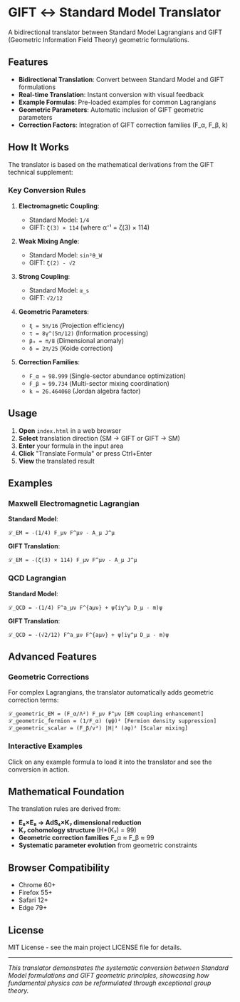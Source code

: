 # GIFT ↔ Standard Model Translator

A bidirectional translator between Standard Model Lagrangians and GIFT (Geometric Information Field Theory) geometric formulations.

## Features

- **Bidirectional Translation**: Convert between Standard Model and GIFT formulations
- **Real-time Translation**: Instant conversion with visual feedback
- **Example Formulas**: Pre-loaded examples for common Lagrangians
- **Geometric Parameters**: Automatic inclusion of GIFT geometric parameters
- **Correction Factors**: Integration of GIFT correction families (F_α, F_β, k)

## How It Works

The translator is based on the mathematical derivations from the GIFT technical supplement:

### Key Conversion Rules

1. **Electromagnetic Coupling**:
   - Standard Model: `1/4`
   - GIFT: `ζ(3) × 114` (where α⁻¹ = ζ(3) × 114)

2. **Weak Mixing Angle**:
   - Standard Model: `sin²θ_W`
   - GIFT: `ζ(2) - √2`

3. **Strong Coupling**:
   - Standard Model: `α_s`
   - GIFT: `√2/12`

4. **Geometric Parameters**:
   - `ξ = 5π/16` (Projection efficiency)
   - `τ = 8γ^(5π/12)` (Information processing)
   - `β₀ = π/8` (Dimensional anomaly)
   - `δ = 2π/25` (Koide correction)

5. **Correction Families**:
   - `F_α ≈ 98.999` (Single-sector abundance optimization)
   - `F_β ≈ 99.734` (Multi-sector mixing coordination)
   - `k ≈ 26.464068` (Jordan algebra factor)

## Usage

1. **Open** `index.html` in a web browser
2. **Select** translation direction (SM → GIFT or GIFT → SM)
3. **Enter** your formula in the input area
4. **Click** "Translate Formula" or press Ctrl+Enter
5. **View** the translated result

## Examples

### Maxwell Electromagnetic Lagrangian

**Standard Model**:
```
ℒ_EM = -(1/4) F_μν F^μν - A_μ J^μ
```

**GIFT Translation**:
```
ℒ_EM = -(ζ(3) × 114) F_μν F^μν - A_μ J^μ
```

### QCD Lagrangian

**Standard Model**:
```
ℒ_QCD = -(1/4) F^a_μν F^{aμν} + ψ̄(iγ^μ D_μ - m)ψ
```

**GIFT Translation**:
```
ℒ_QCD = -(√2/12) F^a_μν F^{aμν} + ψ̄(iγ^μ D_μ - m)ψ
```

## Advanced Features

### Geometric Corrections

For complex Lagrangians, the translator automatically adds geometric correction terms:

```
ℒ_geometric_EM = (F_α/Λ²) F_μν F^μν [EM coupling enhancement]
ℒ_geometric_fermion = (1/F_α) (ψ̄ψ)² [Fermion density suppression]
ℒ_geometric_scalar = (F_β/v²) |H|² (∂φ)² [Scalar mixing]
```

### Interactive Examples

Click on any example formula to load it into the translator and see the conversion in action.

## Mathematical Foundation

The translation rules are derived from:

- **E₈×E₈ → AdS₄×K₇ dimensional reduction**
- **K₇ cohomology structure** (H*(K₇) = 99)
- **Geometric correction families** F_α ≈ F_β ≈ 99
- **Systematic parameter evolution** from geometric constraints

## Browser Compatibility

- Chrome 60+
- Firefox 55+
- Safari 12+
- Edge 79+

## License

MIT License - see the main project LICENSE file for details.

---

*This translator demonstrates the systematic conversion between Standard Model formulations and GIFT geometric principles, showcasing how fundamental physics can be reformulated through exceptional group theory.*
